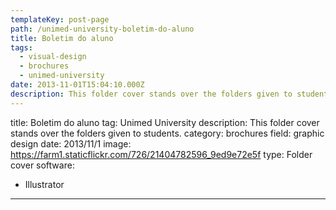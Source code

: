 ```yaml
---
templateKey: post-page
path: /unimed-university-boletim-do-aluno
title: Boletim do aluno
tags:
  - visual-design
  - brochures
  - unimed-university
date: 2013-11-01T15:04:10.000Z
description: This folder cover stands over the folders given to students.
---
```


title: Boletim do aluno
tag: Unimed University
description: This folder cover stands over the folders given to students.
category: brochures
field: graphic design
date: 2013/11/1
image: https://farm1.staticflickr.com/726/21404782596_9ed9e72e5f
type: Folder cover
software:
- Illustrator
---
